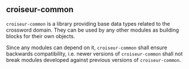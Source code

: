 <!--
SPDX-FileCopyrightText: 2023 Antoine Belvire
SPDX-License-Identifier: GPL-3.0-or-later
-->

## croiseur-common

`croiseur-common` is a library providing base data types related to the crossword domain. They
can be used by any other modules as building blocks for their own objects.

Since any modules can depend on it, `croiseur-common` shall ensure backwards compatibility, i.e.
newer versions of `croiseur-common` shall not break modules developed against previous versions of
`croiseur-common`.